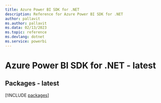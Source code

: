 ```yaml
---
title: Azure Power BI SDK for .NET
description: Reference for Azure Power BI SDK for .NET
author: pallavit
ms.author: pallavit
ms.data: 02/13/2023
ms.topic: reference
ms.devlang: dotnet
ms.service: powerbi
---
```

# Azure Power BI SDK for .NET - latest
## Packages - latest
[!INCLUDE [packages](power-bi-index.md)]